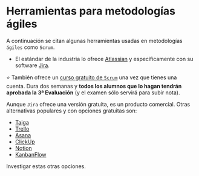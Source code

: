 # Herramientas para metodologías ágiles

A continuación se citan algunas herramientas usadas en metodologías `ágiles` como `Scrum`.

- El estándar de la industria lo ofrece [Atlassian](https://www.atlassian.com/es) y específicamente con su software [Jira](https://www.atlassian.com/es/software/jira).

:star: También ofrece un [curso gratuito de `Scrum`](https://www.atlassian.com/es/agile/tutorials/how-to-do-scrum-with-jira-software) una vez que tienes una cuenta. Dura dos semanas y **todos los alumnos que lo hagan tendrán aprobada la 3ª Evaluación** (y el examen sólo servirá para subir nota).

Aunque `Jira` ofrece una versión gratuita, es un producto comercial. Otras alternativas populares y con opciones gratuitas son:

- [Taiga](https://taiga.io/)
- [Trello](https://trello.com/)
- [Asana](https://asana.com/)
- [ClickUp](https://clickup.com/)
- [Notion](https://www.notion.so/)
- [KanbanFlow](https://kanbanflow.com/)

Investigar estas otras opciones.